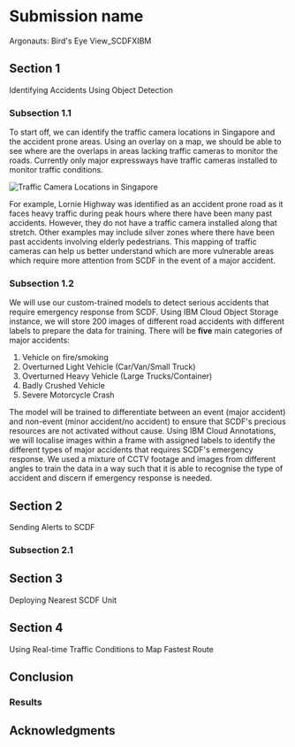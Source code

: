 # Submission name
Argonauts: Bird's Eye View_SCDFXIBM

## Section 1
Identifying Accidents Using Object Detection

### Subsection 1.1
To start off, we can identify the traffic camera locations in Singapore and the accident prone areas. Using an overlay on a map, we should be able to see where are the overlaps in areas lacking traffic cameras to monitor the roads. Currently only major expressways have traffic cameras installed to monitor traffic conditions. 

![Traffic Camera Locations in Singapore](https://i.ibb.co/6Y73vbf/Screenshot-2020-06-14-at-12-02-27-PM.png)

For example, Lornie Highway was identified as an accident prone road as it faces heavy traffic during peak hours where there have been many past accidents. However, they do not have a traffic camera installed along that stretch. Other examples may include silver zones where there have been past accidents involving elderly pedestrians. This mapping of traffic cameras can help us better understand which are more vulnerable areas which require more attention from SCDF in the event of a major accident. 

### Subsection 1.2
We will use our custom-trained models to detect serious accidents that require emergency response from SCDF. Using IBM Cloud Object Storage instance, we will store 200 images of different road accidents with different labels to prepare the data for training. There will be **five** main categories of major accidents:
1. Vehicle on fire/smoking
2. Overturned Light Vehicle (Car/Van/Small Truck)
3. Overturned Heavy Vehicle (Large Trucks/Container)
4. Badly Crushed Vehicle
5. Severe Motorcycle Crash

The model will be trained to differentiate between an event (major accident) and non-event (minor accident/no accident) to ensure that SCDF's precious resources are not activated without cause. Using IBM Cloud Annotations, we will localise images within a frame with assigned labels to identify the different types of major accidents that requires SCDF's emergency response. We used a mixture of CCTV footage and images from different angles to train the data in a way such that it is able to recognise the type of accident and discern if emergency response is needed. 

## Section 2
Sending Alerts to SCDF

### Subsection 2.1 


## Section 3 
Deploying Nearest SCDF Unit

## Section 4 
Using Real-time Traffic Conditions to Map Fastest Route



## Conclusion

### Results

## Acknowledgments
